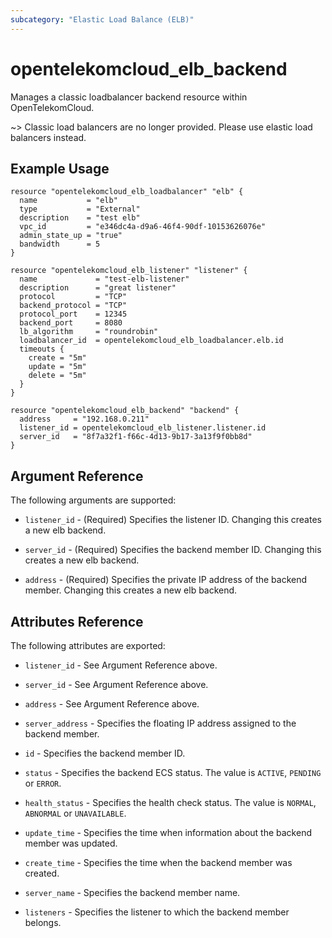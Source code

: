 ```yaml
---
subcategory: "Elastic Load Balance (ELB)"
---
```


# opentelekomcloud_elb_backend

Manages a classic loadbalancer backend resource within OpenTelekomCloud.

~>
Classic load balancers are no longer provided. Please use elastic load balancers instead.

## Example Usage

```hcl
resource "opentelekomcloud_elb_loadbalancer" "elb" {
  name           = "elb"
  type           = "External"
  description    = "test elb"
  vpc_id         = "e346dc4a-d9a6-46f4-90df-10153626076e"
  admin_state_up = "true"
  bandwidth      = 5
}

resource "opentelekomcloud_elb_listener" "listener" {
  name             = "test-elb-listener"
  description      = "great listener"
  protocol         = "TCP"
  backend_protocol = "TCP"
  protocol_port    = 12345
  backend_port     = 8080
  lb_algorithm     = "roundrobin"
  loadbalancer_id  = opentelekomcloud_elb_loadbalancer.elb.id
  timeouts {
    create = "5m"
    update = "5m"
    delete = "5m"
  }
}

resource "opentelekomcloud_elb_backend" "backend" {
  address     = "192.168.0.211"
  listener_id = opentelekomcloud_elb_listener.listener.id
  server_id   = "8f7a32f1-f66c-4d13-9b17-3a13f9f0bb8d"
}
```

## Argument Reference

The following arguments are supported:

* `listener_id` - (Required) Specifies the listener ID. Changing this creates a new
  elb backend.

* `server_id` - (Required) Specifies the backend member ID. Changing this creates a
  new elb backend.

* `address` - (Required) Specifies the private IP address of the backend member.
  Changing this creates a new elb backend.

## Attributes Reference

The following attributes are exported:

* `listener_id` - See Argument Reference above.

* `server_id` - See Argument Reference above.

* `address` - See Argument Reference above.

* `server_address` - Specifies the floating IP address assigned to the backend member.

* `id` - Specifies the backend member ID.

* `status` - Specifies the backend ECS status. The value is `ACTIVE`, `PENDING`
  or `ERROR`.

* `health_status` - Specifies the health check status. The value is `NORMAL`,
  `ABNORMAL` or `UNAVAILABLE`.

* `update_time` - Specifies the time when information about the backend member
  was updated.

* `create_time` - Specifies the time when the backend member was created.

* `server_name` - Specifies the backend member name.

* `listeners` - Specifies the listener to which the backend member belongs.
